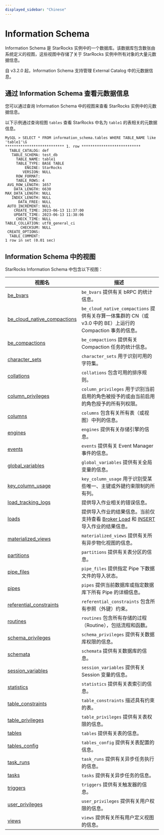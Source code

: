 ```yaml
---
displayed_sidebar: "Chinese"
---
```


# Information Schema

Information Schema 是 StarRocks 实例中的一个数据库。该数据库包含数张由系统定义的视图，这些视图中存储了关于 StarRocks 实例中所有对象的大量元数据信息。

自 v3.2.0 起，Information Schema 支持管理 External Catalog 中的元数据信息。

## 通过 Information Schema 查看元数据信息

您可以通过查询 Information Schema 中的视图来查看 StarRocks 实例中的元数据信息。

以下示例通过查询视图 `tables` 查看 StarRocks 中名为 `table1` 的表相关的元数据信息。

```Plain
MySQL > SELECT * FROM information_schema.tables WHERE TABLE_NAME like 'table1'\G
*************************** 1. row ***************************
  TABLE_CATALOG: def
   TABLE_SCHEMA: test_db
     TABLE_NAME: table1
     TABLE_TYPE: BASE TABLE
         ENGINE: StarRocks
        VERSION: NULL
     ROW_FORMAT: 
     TABLE_ROWS: 4
 AVG_ROW_LENGTH: 1657
    DATA_LENGTH: 6630
MAX_DATA_LENGTH: NULL
   INDEX_LENGTH: NULL
      DATA_FREE: NULL
 AUTO_INCREMENT: NULL
    CREATE_TIME: 2023-06-13 11:37:00
    UPDATE_TIME: 2023-06-13 11:38:06
     CHECK_TIME: NULL
TABLE_COLLATION: utf8_general_ci
       CHECKSUM: NULL
 CREATE_OPTIONS: 
  TABLE_COMMENT: 
1 row in set (0.01 sec)
```

## Information Schema 中的视图

StarRocks Information Schema 中包含以下视图：

| **视图名**                                                  | **描述**                                                     |
| ----------------------------------------------------------- | ------------------------------------------------------------ |
| [be_bvars](../information_schema/be_bvars.md)                                       | `be_bvars` 提供有关 bRPC 的统计信息。                        |
| [be_cloud_native_compactions](../information_schema/be_cloud_native_compactions.md) | `be_cloud_native_compactions` 提供有关存算一体集群的 CN（或 v3.0 中的 BE）上运行的 Compaction 事务的信息。 |
| [be_compactions](../information_schema/be_compactions.md)                           | `be_compactions` 提供有关 Compaction 任务的统计信息。        |
| [character_sets](../information_schema/character_sets.md)                           | `character_sets` 用于识别可用的字符集。                      |
| [collations](../information_schema/collations.md)                                   | `collations` 包含可用的排序规则。                            |
| [column_privileges](../information_schema/column_privileges.md)                     | `column_privileges` 用于识别当前启用的角色被授予的或由当前启用的角色授予的所有列权限。 |
| [columns](../information_schema/columns.md)                                         | `columns` 包含有关所有表（或视图）中列的信息。               |
| [engines](../information_schema/engines.md)                                         | `engines` 提供有关存储引擎的信息。                           |
| [events](../information_schema/events.md)                                           | `events` 提供有关 Event Manager 事件的信息。                 |
| [global_variables](../information_schema/global_variables.md)                       | `global_variables` 提供有关全局变量的信息。                  |
| [key_column_usage](../information_schema/key_column_usage.md)                       | `key_column_usage` 用于识别受某些唯一、主键或外键约束限制的所有列。 |
| [load_tracking_logs](../information_schema/load_tracking_logs.md)                   | 提供导入作业相关的错误信息。                                 |
| [loads](../information_schema/loads.md)                                             | 提供导入作业的结果信息。当前仅支持查看 [Broker Load](../../sql-reference/sql-statements/data-manipulation/BROKER_LOAD.md) 和 [INSERT](../../sql-reference/sql-statements/data-manipulation/INSERT.md) 导入作业的结果信息。 |
| [materialized_views](../information_schema/materialized_views.md)                   | `materialized_views` 提供有关所有异步物化视图的信息。        |
| [partitions](../information_schema/partitions.md)                                   | `partitions` 提供有关表分区的信息。                          |
| [pipe_files](../information_schema/pipe_files.md)                                   | `pipe_files` 提供指定 Pipe 下数据文件的导入状态。            |
| [pipes](../information_schema/pipes.md)                                             | `pipes` 提供当前数据库或指定数据库下所有 Pipe 的详细信息。   |
| [referential_constraints](../information_schema/referential_constraints.md)         | `referential_constraints` 包含所有参照（外键）约束。         |
| [routines](../information_schema/routines.md)                                       | `routines` 包含所有存储的过程（Routine），包括流程和函数。   |
| [schema_privileges](../information_schema/schema_privileges.md)                     | `schema_privileges` 提供有关数据库权限的信息。               |
| [schemata](../information_schema/schemata.md)                                       | `schemata` 提供有关数据库的信息。                            |
| [session_variables](../information_schema/session_variables.md)                     | `session_variables` 提供有关 Session 变量的信息。            |
| [statistics](../information_schema/statistics.md)                                   | `statistics` 提供有关表索引的信息。                          |
| [table_constraints](../information_schema/table_constraints.md)                     | `table_constraints` 描述具有约束的表。                       |
| [table_privileges](../information_schema/table_privileges.md)                       | `table_privileges` 提供有关表权限的信息。                    |
| [tables](../information_schema/tables.md)                                           | `tables` 提供有关表的信息。                                  |
| [tables_config](../information_schema/tables_config.md)                             | `tables_config` 提供有关表配置的信息。                       |
| [task_runs](../information_schema/task_runs.md)                                     | `task_runs` 提供有关异步任务执行的信息。                     |
| [tasks](../information_schema/tasks.md)                                             | `tasks` 提供有关异步任务的信息。                             |
| [triggers](../information_schema/triggers.md)                                       | `triggers` 提供有关触发器的信息。                            |
| [user_privileges](../information_schema/user_privileges.md)                         | `user_privileges` 提供有关用户权限的信息。                   |
| [views](../information_schema/views.md)                                             | `views` 提供有关所有用户定义视图的信息。                     |
